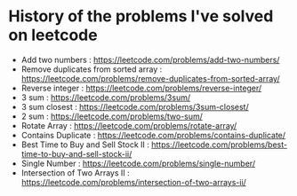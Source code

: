 # History of the problems I've solved on leetcode
* Add two numbers : https://leetcode.com/problems/add-two-numbers/
* Remove duplicates from sorted array : https://leetcode.com/problems/remove-duplicates-from-sorted-array/
* Reverse integer : https://leetcode.com/problems/reverse-integer/
* 3 sum : https://leetcode.com/problems/3sum/
* 3 sum closest : https://leetcode.com/problems/3sum-closest/
* 2 sum : https://leetcode.com/problems/two-sum/
* Rotate Array : https://leetcode.com/problems/rotate-array/
* Contains Duplicate : https://leetcode.com/problems/contains-duplicate/
* Best Time to Buy and Sell Stock II : https://leetcode.com/problems/best-time-to-buy-and-sell-stock-ii/
* Single Number : https://leetcode.com/problems/single-number/
* Intersection of Two Arrays II : https://leetcode.com/problems/intersection-of-two-arrays-ii/